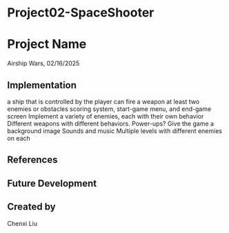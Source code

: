 # Project02-SpaceShooter

# Project Name 
Airship Wars, 02/16/2025
## Implementation
a ship that is controlled by the player
can fire a weapon
at least two enemies or obstacles
scoring system, start-game menu, and end-game screen
Implement a variety of enemies, each with their own behavior
Different weapons with different behaviors. Power-ups?
Give the game a background image
Sounds and music
Multiple levels with different enemies on each
## References
## Future Development
## Created by
Chenxi Liu